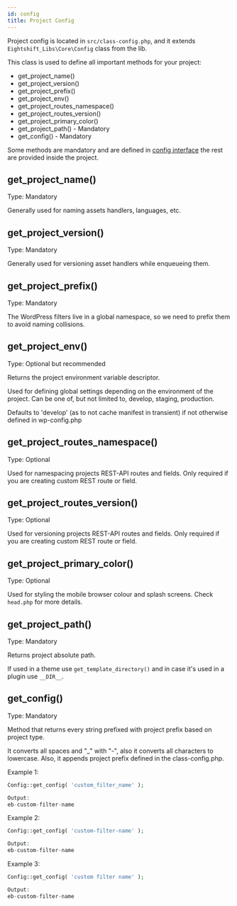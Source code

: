 ```yaml
---
id: config
title: Project Config
---
```


Project config is located in `src/class-config.php`, and it extends `Eightshift_Libs\Core\Config` class from the lib. 

This class is used to define all important methods for your project:
* get_project_name()
* get_project_version()
* get_project_prefix()
* get_project_env()
* get_project_routes_namespace()
* get_project_routes_version()
* get_project_primary_color()
* get_project_path() - Mandatory
* get_config() - Mandatory

Some methods are mandatory and are defined in [config interface](https://github.com/infinum/eightshift-libs/blob/develop/src/interface-config-data.php) the rest are provided inside the project.

## get_project_name()

Type: Mandatory

Generally used for naming assets handlers, languages, etc.

## get_project_version()

Type: Mandatory

Generally used for versioning asset handlers while enqueueing them.

## get_project_prefix()

Type: Mandatory

The WordPress filters live in a global namespace, so we need to prefix them to avoid naming collisions.

## get_project_env()

Type: Optional but recommended

Returns the project environment variable descriptor.

Used for defining global settings depending on the environment of the project. Can be one of, but not limited to, develop, staging, production.

Defaults to 'develop' (as to not cache manifest in transient) if not otherwise defined in wp-config.php

## get_project_routes_namespace()

Type: Optional

Used for namespacing projects REST-API routes and fields. Only required if you are creating custom REST route or field.

## get_project_routes_version()

Type: Optional

Used for versioning projects REST-API routes and fields. Only required if you are creating custom REST route or field.

## get_project_primary_color()

Type: Optional

Used for styling the mobile browser colour and splash screens. Check `head.php` for more details.

## get_project_path()

Type: Mandatory

Returns project absolute path.

If used in a theme use `get_template_directory()` and in case it's used in a plugin use `__DIR__`.

## get_config()

Type: Mandatory

Method that returns every string prefixed with project prefix based on project type.

It converts all spaces and "_" with "-", also it converts all characters to lowercase. Also, it appends project prefix defined in the class-config.php.

Example 1:
```php
Config::get_config( 'custom_filter_name' );

Output:
eb-custom-filter-name
```

Example 2:
```php
Config::get_config( 'custom-filter-name' );

Output:
eb-custom-filter-name
```

Example 3:
```php
Config::get_config( 'custom filter name' );

Output:
eb-custom-filter-name
```
